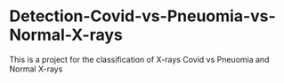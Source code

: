 # Detection-Covid-vs-Pneuomia-vs-Normal-X-rays
This is a project for the classification of X-rays Covid vs Pneuomia and Normal X-rays
